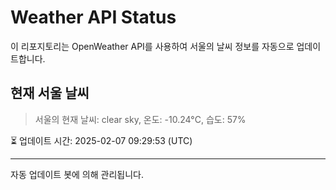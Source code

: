 
# Weather API Status

이 리포지토리는 OpenWeather API를 사용하여 서울의 날씨 정보를 자동으로 업데이트합니다.

## 현재 서울 날씨
> 서울의 현재 날씨: clear sky, 온도: -10.24°C, 습도: 57%

⏳ 업데이트 시간: 2025-02-07 09:29:53 (UTC)

---
자동 업데이트 봇에 의해 관리됩니다.
